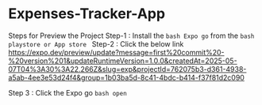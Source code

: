 # Expenses-Tracker-App

Steps for Preview the Project 
Step-1 : Install the ```bash Expo go``` from the ```bash playstore or App store ```
Step-2 : Click the below link 
https://expo.dev/preview/update?message=first%20commit%20-%20version%201&updateRuntimeVersion=1.0.0&createdAt=2025-05-07T04%3A30%3A22.266Z&slug=exp&projectId=762075b3-d361-4938-a5ab-4ee3e53d24f4&group=1b03ba5d-8c41-4bdc-b414-f37f81d2c090

Step 3 : Click the Expo go ```bash open ```
